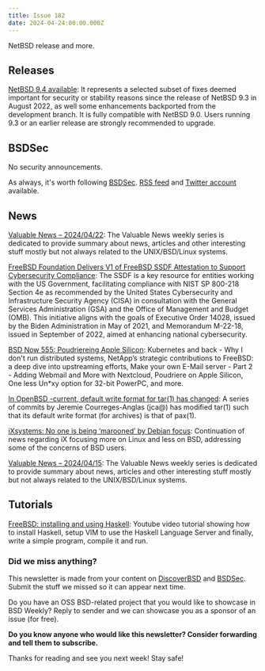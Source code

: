 ```yaml
---
title: Issue 182
date: 2024-04-24:00:00.000Z
---
```


NetBSD release and more. 

<!-- more -->

## Releases

[NetBSD 9.4 available](https://bsdsec.net/articles/netbsd-9-4-available?utm_source=bsdweekly): It represents a selected subset of fixes deemed important for security or stability reasons since the release of NetBSD 9.3 in August 2022, as well some enhancements backported from the development branch. It is fully compatible with NetBSD 9.0. Users running 9.3 or an earlier release are strongly recommended to upgrade.

## BSDSec

No security announcements.

As always, it's worth following [BSDSec](https://bsdsec.net). [RSS feed](https://bsdsec.net/articles.atom) and [Twitter account](https://twitter.com/bsdsec) available.

## News

[Valuable News – 2024/04/22](https://vermaden.wordpress.com/2024/04/22/valuable-news-2024-04-22/?utm_source=bsdweekly): The Valuable News weekly series is dedicated to provide summary about news, articles and other interesting stuff mostly but not always related to the UNIX/BSD/Linux systems.

[FreeBSD Foundation Delivers V1 of FreeBSD SSDF Attestation to Support Cybersecurity Compliance](https://freebsdfoundation.org/blog/freebsd-foundation-delivers-v1-of-freebsd-ssdf-attestation-to-support-cybersecurity-compliance/?utm_source=bsdweekly): The SSDF is a key resource for entities working with the US Government, facilitating compliance with NIST SP 800-218 Section 4e as recommended by the United States Cybersecurity and Infrastructure Security Agency (CISA) in consultation with the General Services Administration (GSA) and the Office of Management and Budget (OMB). This initiative aligns with the goals of Executive Order 14028, issued by the Biden Administration in May of 2021, and Memorandum M-22-18, issued in September of 2022, aimed at enhancing national cybersecurity.

[BSD Now 555: Poudriereing Apple Silicon](https://www.bsdnow.tv/555?utm_source=bsdweekly): Kubernetes and back - Why I don't run distributed systems, NetApp’s strategic contributions to FreeBSD: a deep dive into upstreaming efforts, Make your own E-Mail server - Part 2 - Adding Webmail and More with Nextcloud, Poudriere on Apple Silicon, One less Un*xy option for 32-bit PowerPC, and more.

[In OpenBSD -current, default write format for tar(1) has changed](https://www.undeadly.org/cgi?action=article;sid=20240417053301&utm_source=bsdweekly): A series of commits by Jeremie Courreges-Anglas (jca@) has modified tar(1) such that its default write format (for archives) is that of pax(1).

[iXsystems: No one is being ‘marooned’ by Debian focus](https://blocksandfiles.com/2024/04/08/ixsystems-no-one-is-getting-marooned/?utm_source=bsdweekly): Continuation of news regarding iX focusing more on Linux and less on BSD, addressing some of the concerns of BSD users.

[Valuable News – 2024/04/15](https://vermaden.wordpress.com/2024/04/15/valuable-news-2024-04-15/?utm_source=bsdweekly): The Valuable News weekly series is dedicated to provide summary about news, articles and other interesting stuff mostly but not always related to the UNIX/BSD/Linux systems.

## Tutorials

[FreeBSD: installing and using Haskell](https://www.youtube.com/watch?v=R4o-d0XOeq0&utm_source=bsdweekly): Youtube video tutorial showing how to install Haskell, setup VIM to use the Haskell Language Server and finally, write a simple program, compile it and run.

### Did we miss anything?

This newsletter is made from your content on [DiscoverBSD](https://discoverbsd.com) and [BSDSec](https://bsdsec.net). Submit the stuff we missed so it can appear next time.

Do you have an OSS BSD-related project that you would like to showcase in BSD Weekly? Reply to sender and we can showcase you as a sponsor of an issue (for free).

**Do you know anyone who would like this newsletter? Consider forwarding and tell them to subscribe.**

Thanks for reading and see you next week! Stay safe!
